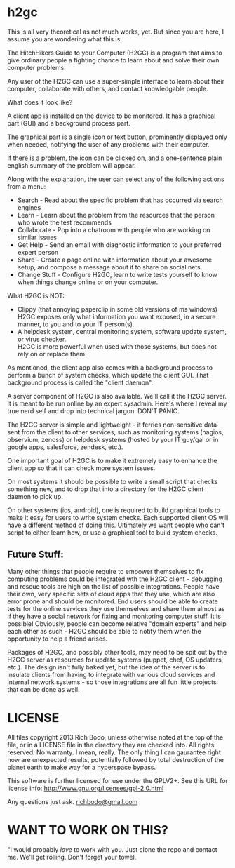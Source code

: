 h2gc
====

This is all very theoretical as not much works, yet.  But since you are here, I assume you are wondering what this is.

The HitchHikers Guide to your Computer (H2GC) is a program that aims to give ordinary people a fighting chance to learn about and solve their own computer problems.

Any user of the H2GC can use a super-simple interface to learn about their computer, collaborate with others, and contact knowledgable people.  

What does it look like?  

A client app is installed on the device to be monitored.  It has a graphical part (GUI) and a background process part. 

The graphical part is a single icon or text button, prominently displayed only when needed, notifying the user of any problems with their computer.  

If there is a problem, the icon can be clicked on, and a one-sentence plain english summary of the problem will appear.  

Along with the explanation, the user can select any of the following actions from a menu:

* Search - Read about the specific problem that has occurred via search engines
* Learn - Learn about the problem from the resources that the person who wrote the test recommends
* Collaborate - Pop into a chatroom with people who are working on similar issues
* Get Help - Send an email with diagnostic information to your preferred expert person
* Share - Create a page online with information about your awesome setup, and compose a message about it to share on social nets.
* Change Stuff - Configure H2GC, learn to write tests yourself to know when things change online or on your computer.

What H2GC is NOT:

* Clippy (that annoying paperclip in some old versions of ms windows)
  H2GC exposes only what information you want exposed, in a secure manner, to you and to your IT person(s).
* A helpdesk system, central monitoring system, software update system, or virus checker.  
  H2GC is more powerful when used with those systems, but does not rely on or replace them.

As mentioned, the client app also comes with a background process to perform a bunch of system checks, which update the client GUI.  That background process is called the "client daemon".

A server component of H2GC is also available.  We'll call it the H2GC server.  It is meant to be run online by an expert sysadmin.  Here's where I reveal my true nerd self and drop into technical jargon.  DON'T PANIC. 

The H2GC server is simple and lightweight - it ferries non-sensitive data sent from the client to other services, such as monitoring systems (nagios, observium, zenoss) or helpdesk systems (hosted by your IT guy/gal or in google apps, salesforce, zendesk, etc.).

One important goal of H2GC is to make it extremely easy to enhance the client app so that it can check more system issues.  

On most systems it should be possible to write a small script that checks something new, and to drop that into a directory for the H2GC client daemon to pick up.  

On other systems (ios, android), one is required to build graphical tools to make it easy for users to write system checks.  Each supported client OS will have a different method of doing this.  Ultimately we want people who can't script to either learn how, or use a graphical tool to build system checks.

Future Stuff: 
-------------

Many other things that people require to empower themselves to fix computing problems could be integrated wth the H2GC client - debugging and rescue tools are high on the list of possible integrations.  People have their own, very specific sets of cloud apps that they use, which are also error prone and should be monitored.  End users should be able to create tests for the online services they use themselves and share them almost as if they have a social network for fixing and monitoring computer stuff.  It is possible!  Obviously, people can become relative "domain experts" and help each other as such - H2GC should be able to notify them when the opportunity to help a friend arises.  

Packages of H2GC, and possibly other tools, may need to be spit out by the H2GC server as resources for update systems (puppet, chef, OS updaters, etc.).  The design isn't fully baked yet, but the idea of the server is to insulate clients from having to integrate with various cloud services and internal network systems - so those integrations are all fun little projects that can be done as well.  

LICENSE
=======

All files copyright 2013 Rich Bodo, unless otherwise noted at the top of the file, or in a LICENSE file in the directory they are checked into.  All rights reserved.  No warranty.  I mean, really.  The only thing I can gaurantee right now are unexpected results, potentially followed by total destruction of the planet earth to make way for a hyperspace bypass.

This software is further licensed for use under the GPLV2+.  See this URL for license info: http://www.gnu.org/licenses/gpl-2.0.html 

Any questions just ask. richbodo@gmail.com

WANT TO WORK ON THIS?
=====================

"I would probably *love* to work with you.  Just clone the repo and contact me.  We'll get rolling.  Don't forget your towel. 